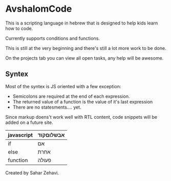 
# AvshalomCode

This is a scripting language in hebrew that is designed to help kids learn how to code.

Currently supports conditions and functions.

This is still at the very beginning and there's still a lot more work to be done. 

On the projects tab you can view all open tasks, any help will be awesome.

## Syntex

Most of the syntex is JS oriented with a few exception:

 - Semicolons are required at the end of each expression.
 - The returned value of a function is the value of it's last expression
 - There are no statesments.... yet.

Since markup doens't work well with RTL content, code snippets will be added on a future site.

| javascript | אבשלוםקוד  |
|--|--|
| if | אם  |
| else | אחרת  |
| function | פעולה  |



Created by Sahar Zehavi.
